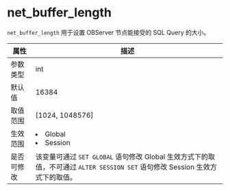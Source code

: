 # net_buffer_length

`net_buffer_length` 用于设置 OBServer 节点能接受的 SQL Query 的大小。

| **属性** |                                                   **描述**                                                   |
|--------|------------------------------------------------------------------------------------------------------------|
| 参数类型   | int                     |
| 默认值    | 16384                   |
| 取值范围   | \[1024, 1048576\]       |
| 生效范围   | <li> Global   <li> Session    |
| 是否可修改  | 该变量可通过 `SET GLOBAL` 语句修改 Global 生效方式下的取值，不可通过 `ALTER SESSION SET` 语句修改 Session 生效方式下的取值。                  |
